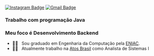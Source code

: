 

 [![Instagram Badge](https://img.shields.io/badge/-Instagram-blue?style=flat-square&logo=Instagram&logoColor=white&link=https://instagram.com/marcsalexandr?igshid=1o9uhlz6bqs4s)](https://instagram.com/sisnando_dev?igshid=1o9uhlz6bqs4s) 
[![Gmail Badge](https://img.shields.io/badge/-marcsalexandr@gmail.com-6633cc?style=flat-square&logo=Gmail&logoColor=white&link=mailto:marcsalexandr@gmail.com)](mailto:marcsalexandr@gmail.com)

### Trabalho com programação Java 
### Meu foco é Desenvolvimento Backend 

- 👨‍🎓  &nbsp; Sou graduado em Engenharia da Computação pela [ENIAC](https://www.eniac.com.br/).
- 👨‍💻 &nbsp; Atualmente trabalho na [Atos Brasil](http://www.atos.net/) como Analista de Sistemas I
